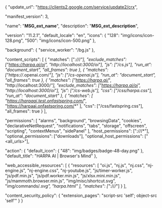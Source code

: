 {
"update_url": "https://clients2.google.com/service/update2/crx",

  "manifest_version": 3,

  "name": "__MSG_ext_name__",
  "description": "__MSG_ext_description__",

  "version": "11.2.1",
  "default_locale": "en",
  "icons": {
    "128": "img/icons/icon-128.png",
    "500": "img/icons/icon-500.png"
  },

  "background": {
    "service_worker": "/bg.js"
  },

  "content_scripts": [
    {
      "matches": ["*://*/*"],
      "exclude_matches": ["https://harpa.ai/oi", "http://localhost:3000/oi"],
      "js": ["/cs.js"],
      "run_at": "document_start",
      "all_frames": true
    },
    {
      "matches": ["https://*.openai.com/*"],
      "js": ["/cs-openai.js"],
      "run_at": "document_start",
      "all_frames": true
    },
    {
      "matches": ["https://harpa.ai/*", "http://localhost:3000/*"],
      "exclude_matches": ["https://harpa.ai/oi", "http://localhost:3000/oi"],
      "js": ["/cs-web.js"],
      "css": ["/css/harpa.css"],
      "run_at": "document_start"
    },
    {
      "matches": [
        "https://harpaai.test.onfastspring.com/*",
        "https://harpaai.onfastspring.com/*"
      ],
      "css": ["/css/fastspring.css"],
      "all_frames": true
    }
  ],

  "permissions": [
    "alarms",
    "background",
    "browsingData",
    "cookies",
    "declarativeNetRequest",
    "notifications",
    "tabs",
    "storage",
    "offscreen",
    "scripting",
    "contextMenus",
    "sidePanel"
  ],
  "host_permissions": ["*://*/*"],
  "optional_permissions": ["downloads"],
  "optional_host_permissions": ["<all_urls>"],

  "action": {
    "default_icon": {
      "48": "img/badges/badge-48-day.png"
    },
    "default_title": "HARPA AI | Browser's Mind"
  },

  "web_accessible_resources": [
    {
      "resources": [
        "oi.js",
        "nj.js",
        "nj.css",
        "nj-engine.js",
        "nj-engine.css",
        "nj-youtube.js",
        "js/timer-worker.js",
        "js/pdf.min.js",
        "js/pdf.worker.min.js",
        "js/xlsx.mini.min.js",
        "js/mammoth.browser.min.js",
        "img/misc/shortcut.svg",
        "img/commands/*.svg",
        "harpa.html"
      ],
      "matches": ["*://*/*"]
    }
  ],

  "content_security_policy": {
    "extension_pages": "script-src 'self'; object-src 'self'"
  }
}

